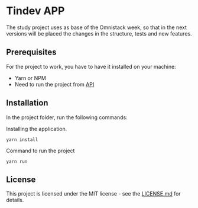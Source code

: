 # Tindev APP

The study project uses as base of the Omnistack week, so that in the next versions will be placed the changes in the structure, tests and new features.

## Prerequisites

For the project to work, you have to have it installed on your machine:

- Yarn or NPM
- Need to run the project from [API](https://github.com/renesoaresse/oministack-tindev-api)

## Installation

In the project folder, run the following commands:

Installing the application.

```
yarn install
```

Command to run the project

```
yarn run
```

## License

This project is licensed under the MIT license - see the [LICENSE.md](LICENSE.md) for details.
